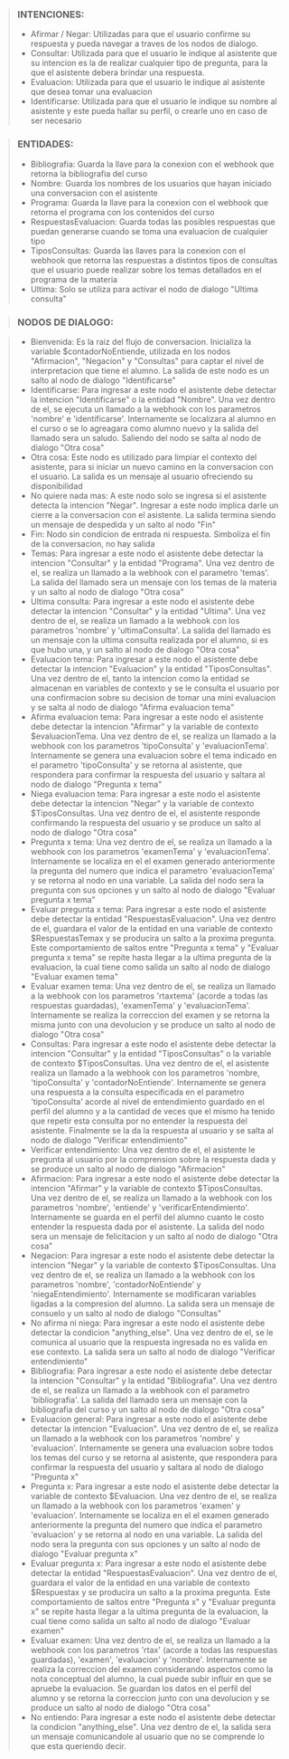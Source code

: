 > ### INTENCIONES:
>
> - Afirmar / Negar: Utilizadas para que el usuario confirme su respuesta y pueda navegar a traves de los nodos de dialogo.
> -	Consultar: Utilizada para que el usuario le indique al asistente que su intencion es la de realizar cualquier tipo de pregunta, para la que el asistente debera brindar una respuesta.
> -	Evaluacion: Utilizada para que el usuario le indique al asistente que desea tomar una evaluacion
> -	Identificarse: Utilizada para que el usuario le indique su nombre al asistente y este pueda hallar su perfil, o crearle uno en caso de ser necesario
	
> ### ENTIDADES:
>
> -	Bibliografia: Guarda la llave para la conexion con el webhook que retorna la bibliografia del curso
> -	Nombre: Guarda los nombres de los usuarios que hayan iniciado una conversacion con el asistente
> -	Programa: Guarda la llave para la conexion con el webhook que retorna el programa con los contenidos del curso
> -	RespuestasEvaluacion: Guarda todas las posibles respuestas que puedan generarse cuando se toma una evaluacion de cualquier tipo
> -	TiposConsultas: Guarda las llaves para la conexion con el webhook que retorna las respuestas a distintos tipos de consultas que el usuario puede realizar sobre los temas detallados en el programa de la materia
> -	Ultima: Solo se utiliza para activar el nodo de dialogo "Ultima consulta"
	
> ### NODOS DE DIALOGO:

> -	Bienvenida: Es la raiz del flujo de conversacion. Inicializa la variable $contadorNoEntiende, utilizada en los nodos "Afirmacion", "Negacion" y "Consultas" para captar el nivel de interpretacion que tiene el alumno. La salida de este nodo es un salto al nodo de dialogo "Identificarse"
> -	Identificarse: Para ingresar a este nodo el asistente debe detectar la intencion "Identificarse" o la entidad "Nombre". Una vez dentro de el, se ejecuta un llamado a la webhook con los parametros 'nombre' e 'identificarse'. Internamente se localizara al alumno en el curso o se lo agreagara como alumno nuevo y la salida del llamado sera un saludo. Saliendo del nodo se salta al nodo de dialogo "Otra cosa"
> -	Otra cosa: Este nodo es utilizado para limpiar el contexto del asistente, para si iniciar un nuevo camino en la conversacion con el usuario. La salida es un mensaje al usuario ofreciendo su disponibilidad
> -	No quiere nada mas: A este nodo solo se ingresa si el asistente detecta la intencion "Negar". Ingresar a este nodo implica darle un cierre a la conversacion con el asistente. La salida termina siendo un mensaje de despedida y un salto al nodo "Fin"
> -	Fin: Nodo sin condicion de entrada ni respuesta. Simboliza el fin de la conversacion, no hay salida
> -	Temas: Para ingresar a este nodo el asistente debe detectar la intencion "Consultar" y la entidad "Programa". Una vez dentro de el, se realiza un llamado a la webhook con el parametro 'temas'. La salida del llamado sera un mensaje con los temas de la materia y un salto al nodo de dialogo "Otra cosa"
> -	Ultima consulta: Para ingresar a este nodo el asistente debe detectar la intencion "Consultar" y la entidad "Ultima". Una vez dentro de el, se realiza un llamado a la webhook con los parametros 'nombre' y 'ultimaConsulta'. La salida del llamado es un mensaje con la ultima consulta realizada por el alumno, si es que hubo una, y un salto al nodo de dialogo "Otra cosa"
> -	Evaluacion tema: Para ingresar a este nodo el asistente debe detectar la intencion "Evaluacion" y la entidad "TiposConsultas". Una vez dentro de el, tanto la intencion como la entidad se almacenan en variables de contexto y se le consulta el usuario por una confirmacion sobre su decision de tomar una mini evaluacion y se salta al nodo de dialogo "Afirma evaluacion tema"
> -	Afirma evaluacion tema: Para ingresar a este nodo el asistente debe detectar la intencion "Afirmar" y la variable de contexto $evaluacionTema. Una vez dentro de el, se realiza un llamado a la webhook con los parametros 'tipoConsulta' y 'evaluacionTema'. Internamente se genera una evaluacion sobre el tema indicado en el parametro 'tipoConsulta' y se retorna al asistente, que respondera para confirmar la respuesta del usuario y saltara al nodo de dialogo "Pregunta x tema"
> -	Niega evaluacion tema: Para ingresar a este nodo el asistente debe detectar la intencion "Negar" y la variable de contexto $TiposConsultas. Una vez dentro de el, el asistente responde confirmando la respuesta del usuario y se produce un salto al nodo de dialogo "Otra cosa"
> -	Pregunta x tema: Una vez dentro de el, se realiza un llamado a la webhook con los parametros 'examenTema' y 'evaluacionTema'. Internamente se localiza en el el examen generado anteriormente la pregunta del numero que indica el parametro 'evaluacionTema' y se retorna al nodo en una variable. La salida del nodo sera la pregunta con sus opciones y un salto al nodo de dialogo "Evaluar pregunta x tema"
> -	Evaluar pregunta x tema: Para ingresar a este nodo el asistente debe detectar la entidad "RespuestasEvaluacion". Una vez dentro de el, guardara el valor de la entidad en una variable de contexto $RespuestasTemax y se producira un salto a la proxima pregunta. Este comportamiento de saltos entre "Pregunta x tema" y "Evaluar pregunta x tema" se repite hasta llegar a la ultima pregunta de la evaluacion, la cual tiene como salida un salto al nodo de dialogo "Evaluar examen tema"
> -	Evaluar examen tema: Una vez dentro de el, se realiza un llamado a la webhook con los parametros 'rtaxtema' (acorde a todas las respuestas guardadas), 'examenTema' y 'evaluacionTema'. Internamente se realiza la correccion del examen y se retorna la misma junto con una devolucion y se produce un salto al nodo de dialogo "Otra cosa"
> -	Consultas: Para ingresar a este nodo el asistente debe detectar la intencion "Consultar" y la entidad "TiposConsultas" o la variable de contexto $TiposConsultas. Una vez dentro de el, el asistente realiza un llamado a la webhook con los parametros 'nombre, 'tipoConsulta' y 'contadorNoEntiende'. Internamente se genera una respuesta a la consulta especificada en el parametro 'tipoConsulta' acorde al nivel de entendimiento guardado en el perfil del alumno y a la cantidad de veces que el mismo ha tenido que repetir esta consulta por no entender la respuesta del asistente. Finalmente se la da la respuesta al usuario y se salta al nodo de dialogo "Verificar entendimiento"
> -	Verificar entendimiento: Una vez dentro de el, el asistente le pregunta al usuario por la comprension sobre la respuesta dada y se produce un salto al nodo de dialogo "Afirmacion"
> -	Afirmacion: Para ingresar a este nodo el asistente debe detectar la intencion "Afirmar" y la variable de contexto $TiposConsultas. Una vez dentro de el, se realiza un llamado a la webhook con los parametros 'nombre', 'entiende' y 'verificarEntendimiento'. Internamente se guarda en el perfil del alumno cuanto le costo entender la respuesta dada por el asistente. La salida del nodo sera un mensaje de felicitacion y un salto al nodo de dialogo "Otra cosa"
> -	Negacion: Para ingresar a este nodo el asistente debe detectar la intencion "Negar" y la variable de contexto $TiposConsultas. Una vez dentro de el, se realiza un llamado a la webhook con los parametros 'nombre', 'contadorNoEntiende' y 'niegaEntendimiento'. Internamente se modificaran variables ligadas a la compresion del alumno. La salida sera un mensaje de consuelo y un salto al nodo de dialogo "Consultas"
> -	No afirma ni niega: Para ingresar a este nodo el asistente debe detectar la condicion "anything_else". Una vez dentro de el, se le comunica al usuario que la respuesta ingresada no es valida en ese contexto. La salida sera un salto al nodo de dialogo "Verificar entendimiento"
> -	Bibliografia: Para ingresar a este nodo el asistente debe detectar la intencion "Consultar" y la entidad "Bibliografia". Una vez dentro de el, se realiza un llamado a la webhook con el parametro 'bibliografia'. La salida del llamado sera un mensaje con la bibliografia del curso y un salto al nodo de dialogo "Otra cosa"
> -	Evaluacion general: Para ingresar a este nodo el asistente debe detectar la intencion "Evaluacion". Una vez dentro de el, se realiza un llamado a la webhook con los parametros 'nombre' y  'evaluacion'. Internamente se genera una evaluacion sobre todos los temas del curso y se retorna al asistente, que respondera para confirmar la respuesta del usuario y saltara al nodo de dialogo "Pregunta x"
> -	Pregunta x: Para ingresar a este nodo el asistente debe detectar la variable de contexto $Evaluacion. Una vez dentro de el, se realiza un llamado a la webhook con los parametros 'examen' y 'evaluacion'. Internamente se localiza en el el examen generado anteriormente la pregunta del numero que indica el parametro 'evaluacion' y se retorna al nodo en una variable. La salida del nodo sera la pregunta con sus opciones y un salto al nodo de dialogo "Evaluar pregunta x"
> -	Evaluar pregunta x: Para ingresar a este nodo el asistente debe detectar la entidad "RespuestasEvaluacion". Una vez dentro de el, guardara el valor de la entidad en una variable de contexto $Respuestax y se producira un salto a la proxima pregunta. Este comportamiento de saltos entre "Pregunta x" y "Evaluar pregunta x" se repite hasta llegar a la ultima pregunta de la evaluacion, la cual tiene como salida un salto al nodo de dialogo "Evaluar examen"
> -	Evaluar examen: Una vez dentro de el, se realiza un llamado a la webhook con los parametros 'rtax' (acorde a todas las respuestas guardadas), 'examen', 'evaluacion' y 'nombre'. Internamente se realiza la correccion del examen considerando aspectos como la nota conceptual del alumno, la cual puede subir influir en que se apruebe la evaluacion. Se guardan los datos en el perfil del alumno y se retorna la correccion junto con una devolucion y se produce un salto al nodo de dialogo "Otra cosa"
> -	No entiendo: Para ingresar a este nodo el asistente debe detectar la condicion "anything_else". Una vez dentro de el, la salida sera un mensaje comunicandole al usuario que no se comprende lo que esta queriendo decir.